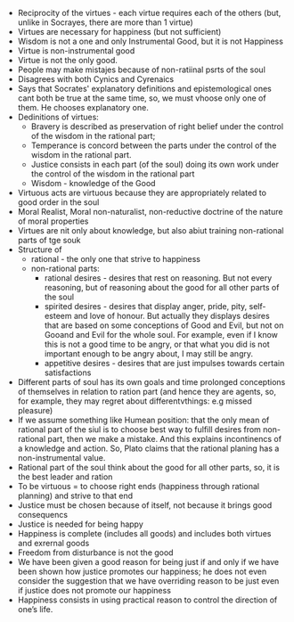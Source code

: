 - Reciprocity of the virtues - each virtue requires each of the others (but, unlike in Socrayes, there are more than 1 virtue)
- Virtues are necessary for happiness (but not sufficient)
- Wisdom is not a one and only Instrumental Good, but it is not Happiness
- Virtue is non-instrumental good
- Virtue is not the only good.
- People may make mistajes because of non-ratiinal psrts of the soul
- Disagrees with both Cynics and Cyrenaics
- Says that Socrates' explanatory definitions and epistemological ones cant both be true at the same time, so, we must vhoose only one of them. He chooses explanatory one.
- Dedinitions of virtues:
    - Bravery is described as preservation of right belief under the control of the wisdom in the rational part; 
    - Temperance is concord between the parts under the control of the wisdom in the rational part.
    - Justice consists in each part (of the soul) doing its own work under the control of the wisdom in the rational part
    - Wisdom - knowledge of the Good
- Virtuous acts are virtuous because they are appropriately related to good order in the soul
- Moral Realist, Moral non-naturalist, non-reductive doctrine of the nature of moral properties
- Virtues are nit only about knowledge, but also abiut training non-rational parts of tge souk
- Structure of 
    - rational - the only one that strive to happiness
    - non-rational parts:
        - rational desires - desires that rest on reasoning. But not every reasoning, but of reasoning about the good for all other parts of the soul   
        - spirited desires - desires that display anger, pride, pity, self-esteem and  love of honour. But actually they displays desires that are based on some conceptions of Good and Evil, but not on Gooand and Evil for the whole soul. For example, even if I know this is not a good time to be angry, or that what you did is not important enough to be angry about, I may still be angry.
        - appetitive desires - desires that are just impulses towards certain satisfactions
- Different parts of soul has its own goals and time prolonged conceptions of themselves in relation to ration part (and hence they are agents, so, for example, they may regret about differentvthings: e.g missed pleasure)
 - If we assume something like Humean position: that the only mean of rational part of the siul is to choose best way to fulfill desires from non-rational part, then we make a mistake. And this explains incontinencs of a knowledge and action. So, Plato claims that the rational planing has a non-instrumental value.
- Rational part of the soul think about the good for all other parts, so, it is the best leader and ration
- To be virtuous = to choose right ends (happiness through rational planning) and strive to that end
- Justice must be chosen because of itself, not because it brings good consequencs
- Justice is needed for being happy
- Happiness is complete (includes all goods) and includes both virtues and exrernal goods
- Freedom from disturbance is not the good
- We have been given a good reason for being just if and only if we have been shown how justice promotes our happiness; he does not even consider the suggestion that we have overriding reason to be just even if justice does not promote our happiness
- Happiness consists in using practical reason to control the direction of one’s life.